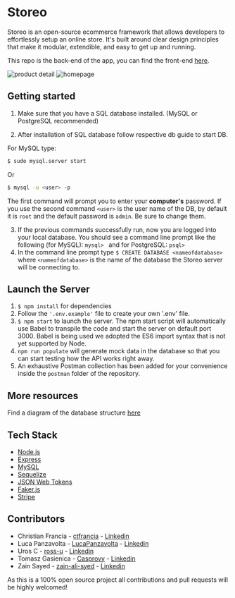 # Storeo

Storeo is an open-source ecommerce framework that allows developers to effortlessly setup an online store.
It's built around clear design principles that make it modular, extendible, and easy to get up and running.

This repo is the back-end of the app, you can find the front-end [here](https://github.com/zain-ali-syed/Storeo_Frontend).

![product detail](Screenshots/product.png)
![homepage](Screenshots/homepage.png)

## Getting started

1. Make sure that you have a SQL database installed. (MySQL or PostgreSQL recommended)

2. After installation of SQL database follow respective db guide to start DB. 

For MySQL type: 
```bash
$ sudo mysql.server start
```

Or

```bash
$ mysql -u <user> -p
```

The first command will prompt you to enter your **computer's** password. 
If you use the second command `<user>` is the user name of the DB, by default it is `root` and the default password is `admin`. Be sure to change them.

3. If the previous commands successfully run, now you are logged into your local database.
You should see a command line prompt like the following (for MySQL): `mysql> ` and for PostgreSQL:  `psql>`
4. In the command line prompt type `$ CREATE DATABASE <nameofdatabase>` where `<nameofdatabase>` is the name of the database the Storeo server will be connecting to.

## Launch the Server

1. `$ npm install` for dependencies
2. Follow the `'.env.example'` file to create your own '.env' file. 
3. `$ npm start` to launch the server. The npm start script will automatically use Babel to transpile the code and start the server on default port 3000. Babel is being used we adopted the ES6 import syntax that is not yet supported by Node.
4. `npm run populate` will generate mock data in the database so that you can start testing how the API works right away.
5. An exhaustive Postman collection has been added for your convenience inside the `postman` folder of the repository.

## More resources 

Find a diagram of the database structure [here](https://imgur.com/a/6pRzUzW)

## Tech Stack

* [Node.js](https://nodejs.org/en/)
* [Express](https://expressjs.com/)
* [MySQL](https://www.mysql.com/)
* [Sequelize](http://docs.sequelizejs.com/)
* [JSON Web Tokens](https://www.npmjs.com/package/jsonwebtoken)
* [Faker.js](https://github.com/Marak/faker.js)
* [Stripe](https://stripe.com/docs)

## Contributors

* Christian Francia - [ctfrancia](https://github.com/ctfrancia) - [Linkedin](https://www.linkedin.com/in/ctfrancia/)
* Luca Panzavolta - [LucaPanzavolta](https://github.com/LucaPanzavolta) - [Linkedin](https://www.linkedin.com/in/lucapanzavolta)
* Uros C - [ross-u](https://github.com/ross-u) - [Linkedin](https://www.linkedin.com/in/uros-cirkovic)
* Tomasz Gasienica - [Casprovy](https://github.com/Casprovy) - [Linkedin](https://www.linkedin.com/in/tomasz-g%C4%85sienica-szostak-cfa-279b175/)
* Zain Sayed - [zain-ali-syed](https://github.com/zain-ali-syed) - [Linkedin](https://www.linkedin.com/in/zain-syed-7257927/)

As this is a 100% open source project all contributions and pull requests will be highly welcomed!


